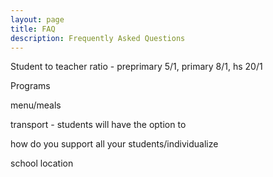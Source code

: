 ```yaml
---
layout: page
title: FAQ
description: Frequently Asked Questions
---
```


Student to teacher ratio - preprimary 5/1, primary 8/1, hs 20/1

Programs

menu/meals

transport - students will have the option to 

how do you support all your students/individualize

school location